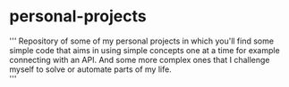 # personal-projects

'''
Repository of some of my personal projects in which you'll find some simple code that aims in using simple concepts one at a time for example connecting with an API. 
And some more complex ones that I challenge myself to solve or automate parts of my life.  
'''
